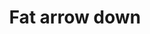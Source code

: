 ---
title: Fat arrow down
tags: ["fat", "arrow", "down", "direction", "pointing", "movement", "scroll"]
icon: fat-arrow-down
svg: '<svg xmlns="http://www.w3.org/2000/svg" width="24" height="24" fill="none" viewBox="0 0 24 24" stroke-width="1.5" stroke-linecap="round" stroke-linejoin="round" stroke="currentColor"><path d="M4.483 13.105c-.43 0-.645.545-.34.863l7.516 6.884a.466.466 0 0 0 .682 0l7.517-6.884c.304-.318.088-.863-.341-.863H15.68a.495.495 0 0 1-.483-.506V3.506A.494.494 0 0 0 14.716 3H9.284a.494.494 0 0 0-.482.506v9.093c0 .28-.216.506-.483.506H4.483Z"/></svg>'
---